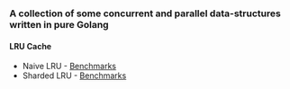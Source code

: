 ### A collection of some concurrent and parallel data-structures written in pure Golang


#### LRU Cache
  * Naive LRU - [Benchmarks](https://github.com/Manan007224/concurrent-collection/blob/master/src/lru/benchmarks.txt)
  * Sharded LRU - [Benchmarks](https://github.com/Manan007224/concurrent-collection/blob/master/src/sharded_lru/benchmarks.txt)

